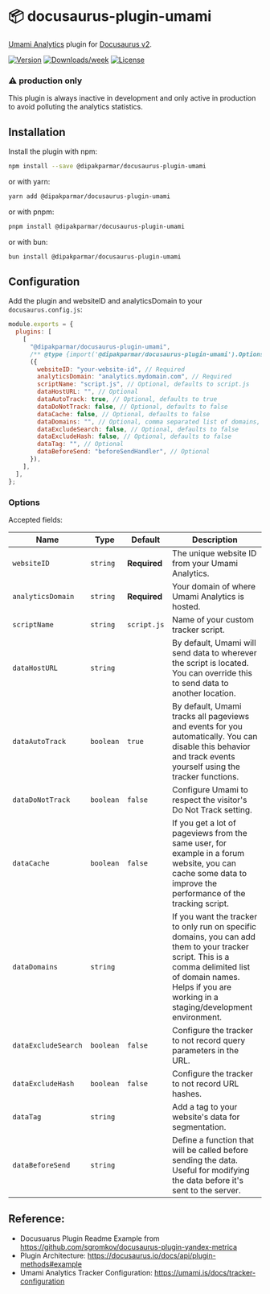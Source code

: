 # 📦 docusaurus-plugin-umami

[Umami Analytics](https://umami.is) plugin for [Docusaurus v2](https://docusaurus.io/).

[![Version](https://img.shields.io/npm/v/@dipakparmar/docusaurus-plugin-umami.svg)](https://npmjs.org/package/@dipakparmar/docusaurus-plugin-umami)
[![Downloads/week](https://img.shields.io/npm/dw/@dipakparmar/docusaurus-plugin-umami)](https://npmjs.org/package/@dipakparmar/docusaurus-plugin-umami)
[![License](https://img.shields.io/npm/l/@dipakparmar/docusaurus-plugin-umami.svg)](https://github.com/dipakparmar/docusaurus-plugin-umami/blob/main/package.json)

### ⚠️ production only

This plugin is always inactive in development and only active in production to avoid polluting the analytics statistics.

## Installation

Install the plugin with npm:

```bash
npm install --save @dipakparmar/docusaurus-plugin-umami
```

or with yarn:

```bash
yarn add @dipakparmar/docusaurus-plugin-umami
```

or with pnpm:

```bash
pnpm install @dipakparmar/docusaurus-plugin-umami
```

or with bun:

```bash
bun install @dipakparmar/docusaurus-plugin-umami
```

## Configuration

Add the plugin and websiteID and analyticsDomain to your `docusaurus.config.js`:

```js
module.exports = {
  plugins: [
    [
      "@dipakparmar/docusaurus-plugin-umami",
      /** @type {import('@dipakparmar/docusaurus-plugin-umami').Options} */
      ({
        websiteID: "your-website-id", // Required
        analyticsDomain: "analytics.mydomain.com", // Required
        scriptName: "script.js", // Optional, defaults to script.js
        dataHostURL: "", // Optional
        dataAutoTrack: true, // Optional, defaults to true
        dataDoNotTrack: false, // Optional, defaults to false
        dataCache: false, // Optional, defaults to false
        dataDomains: "", // Optional, comma separated list of domains, *Recommended*
        dataExcludeSearch: false, // Optional, defaults to false
        dataExcludeHash: false, // Optional, defaults to false
        dataTag: "", // Optional
        dataBeforeSend: "beforeSendHandler", // Optional
      }),
    ],
  ],
};
```

### Options

Accepted fields:

<small>

| Name                | Type      | Default      | Description                                                                                                                                                                                                      |
| ------------------- | --------- | ------------ | ---------------------------------------------------------------------------------------------------------------------------------------------------------------------------------------------------------------- |
| `websiteID`         | `string`  | **Required** | The unique website ID from your Umami Analytics.                                                                                                                                                                 |
| `analyticsDomain`   | `string`  | **Required** | Your domain of where Umami Analytics is hosted.                                                                                                                                                                  |
| `scriptName`        | `string`  | `script.js`  | Name of your custom tracker script.                                                                                                                                                                              |
| `dataHostURL`       | `string`  |              | By default, Umami will send data to wherever the script is located. You can override this to send data to another location.                                                                                      |
| `dataAutoTrack`     | `boolean` | `true`       | By default, Umami tracks all pageviews and events for you automatically. You can disable this behavior and track events yourself using the tracker functions.                                                    |
| `dataDoNotTrack`    | `boolean` | `false`      | Configure Umami to respect the visitor's Do Not Track setting.                                                                                                                                                   |
| `dataCache`         | `boolean` | `false`      | If you get a lot of pageviews from the same user, for example in a forum website, you can cache some data to improve the performance of the tracking script.                                                     |
| `dataDomains`       | `string`  |              | If you want the tracker to only run on specific domains, you can add them to your tracker script. This is a comma delimited list of domain names. Helps if you are working in a staging/development environment. |
| `dataExcludeSearch` | `boolean` | `false`      | Configure the tracker to not record query parameters in the URL.                                                                                                                                                 |
| `dataExcludeHash`   | `boolean` | `false`      | Configure the tracker to not record URL hashes.                                                                                                                                                                  |
| `dataTag`           | `string`  |              | Add a tag to your website's data for segmentation.                                                                                                                                                               |
| `dataBeforeSend`    | `string`  |              | Define a function that will be called before sending the data. Useful for modifying the data before it's sent to the server.                                                                                     |

</small>

## Reference:

- Docusuarus Plugin Readme Example from https://github.com/sgromkov/docusaurus-plugin-yandex-metrica
- Plugin Architecture: https://docusaurus.io/docs/api/plugin-methods#example
- Umami Analytics Tracker Configuration: https://umami.is/docs/tracker-configuration
